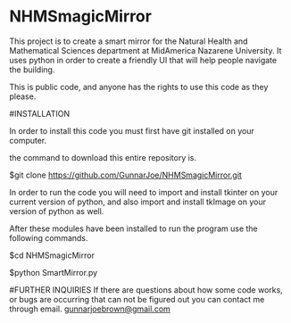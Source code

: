 # NHMSmagicMirror
This project is to create a smart mirror for the Natural Health and Mathematical Sciences department at MidAmerica Nazarene University.
It uses python in order to create a friendly UI that will help people navigate the building.

This is public code, and anyone has the rights to use this code as they please. 


#INSTALLATION

In order to install this code you must first have git installed on your computer. 

the command to download this entire repository is.

$git clone https://github.com/GunnarJoe/NHMSmagicMirror.git

In order to run the code you will need to import and install tkinter on your current version of python, and also import and install
tkImage on your version of python as well. 

After these modules have been installed to run the program use the following commands.

$cd NHMSmagicMirror 

$python SmartMirror.py

#FURTHER INQUIRIES
If there are questions about how some code works, or bugs are occurring that can not be figured out you can contact me through email.
gunnarjoebrown@gmail.com
